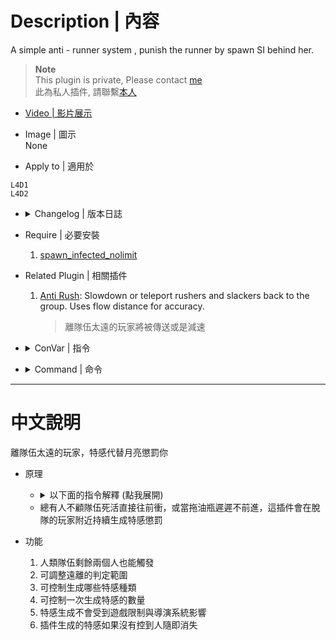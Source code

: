 # Description | 內容
A simple anti - runner system , punish the runner by spawn SI behind her.

> __Note__ <br/>
This plugin is private, Please contact [me](https://github.com/fbef0102/Game-Private_Plugin#私人插件列表-private-plugins-list)<br/>
此為私人插件, 請聯繫[本人](https://github.com/fbef0102/Game-Private_Plugin#私人插件列表-private-plugins-list)

* [Video | 影片展示](https://youtu.be/v3J2hSxMZGw)

* Image | 圖示
<br/>None

* Apply to | 適用於
```
L4D1
L4D2
```

* <details><summary>Changelog | 版本日誌</summary>

	```php
	//panxiaohai @ 2009 - 2011
	//Harry @ 2021 - 2022
	```
	* v1.5
        * Remake Code
        * New infected spawn method
        * More cvars

	* v1.0.2
		* [By panxiaohai](https://forums.alliedmods.net/showthread.php?p=2740016)
</details>

* Require | 必要安裝
    1. [spawn_infected_nolimit](https://github.com/fbef0102/Game-Private_Plugin/tree/main/spawn_infected_nolimit)

* Related Plugin | 相關插件
	1. [Anti Rush](https://forums.alliedmods.net/showthread.php?t=322392): Slowdown or teleport rushers and slackers back to the group. Uses flow distance for accuracy.
		> 離隊伍太遠的玩家將被傳送或是減速

* <details><summary>ConVar | 指令</summary>

	* cfg/sourcemod/l4d_together.cfg
	```php
    // What percentage of the ALIVE survivors the loner must away from to active loner punish.
    l4d_together_alive_survivor_percentage "50"

    // Numbers of alive survivor required to active loner punish. (must be greater than or equal to 2 unless you are idiot)
    l4d_together_alive_survivor_required "2"

    // 0=Disable Plugin, 1=Enable Plugin
    l4d_together_enable "1"

    // Changes how announce displays to the loner (0: Disable, 1:In chat; 2: In Hint Box; 3: In center text)
    l4d_together_loner_punish_announce_type "2"

    // If 1, still punish the loner if he is computer survivor bot
    l4d_together_loner_punish_fakeclient "0"

    // If 1, kick infected bot after bot incapacitated the loner.
    l4d_together_loner_punish_infected_incap_kick "1"

    // How many infected spawn every time to punish the loner
    l4d_together_loner_punish_infected_number "2"

    // After infected bot spawned by this plugin, kick bot after a certain time if bot doesn't pin the loner. (0:Disable)
    l4d_together_loner_punish_infected_spawn_kick "8.0"

    // (L4D2) loner punish infected class, 0=All, 1=Smoker, 2=Boomer, 4=Hunter, 8=Spitter, 16=Jockey, 32=Charger. Add numbers together.
    l4d_together_loner_punish_infected_type "0"

    // (L4D1) loner punish infected class, 0=All, 1=Smoker, 2=Boomer, 4=Hunter. Add numbers together.
    l4d_together_loner_punish_infected_type "0"

    //  punish interval max seconds
    l4d_together_loner_punish_interval_max "15.0"

    //  punish interval min seconds
    l4d_together_loner_punish_interval_min "5.0"

    // loner punish type, 0=behind, 1=360 degree, 2=above his head
    l4d_together_loner_punish_type "1"

    // if someone is away from survivor team, he is the loner
    l4d_together_loner_range "2000.0"

    // Turn on the plugin in these game modes. 0=All, 1=Coop, 2=Survival, 4=Versus, 8=Scavenge. Add numbers together.
    l4d_together_modes_tog "0"

    // If 1, still active loner punish if only two alive survivor left.
    l4d_together_two_alive_survivor_enable "1"
	```
</details>

* <details><summary>Command | 命令</summary>
	None
</details>

- - - -
# 中文說明
離隊伍太遠的玩家，特感代替月亮懲罰你

* 原理
    * <details><summary>以下面的指令解釋 (點我展開)</summary>

        > 效果: 假設目前有4位存活的倖存者，當有位脫隊的倖存者距離2位以上隊友超過2000公尺且長達5 ~ 15秒之間，在脫隊的倖存者周圍持續生成特感，每次兩隻
        ```php
        //　脫隊的倖存者已距離隊伍50%以上數量的隊友太遠
        l4d_together_alive_survivor_percentage "50"

        //  最大生成秒數生成特感懲罰脫隊的倖存者
        l4d_together_loner_punish_interval_max "15.0"

        //  最小生成秒數生成特感懲罰脫隊的倖存者
        l4d_together_loner_punish_interval_min "5.0"

        // 一次生成兩隻特感懲罰脫隊的倖存者
        l4d_together_loner_punish_infected_number "2"

        // 當玩家距離隊伍2000公尺範圍之後，他就是脫隊的倖存者
        l4d_together_loner_range "2000.0"
        ```
    </details>

    * 總有人不顧隊伍死活直接往前衝，或當拖油瓶遲遲不前進，這插件會在脫隊的玩家附近持續生成特感懲罰

* 功能
	1. 人類隊伍剩餘兩個人也能觸發
	2. 可調整遠離的判定範圍
	3. 可控制生成哪些特感種類
    4. 可控制一次生成特感的數量
    5. 特感生成不會受到遊戲限制與導演系統影響
    6. 插件生成的特感如果沒有控到人隨即消失
